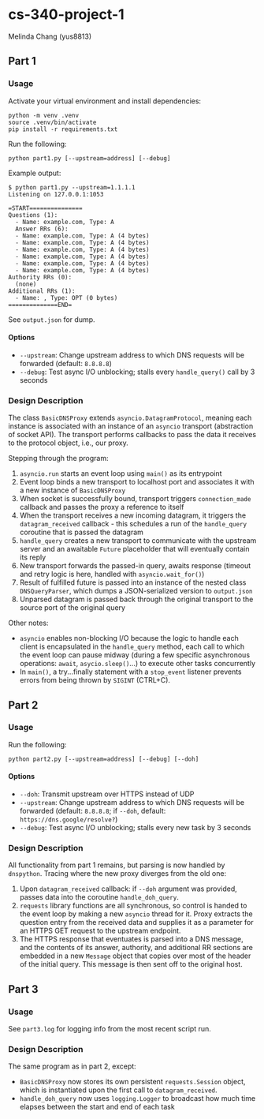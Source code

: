 # cs-340-project-1

Melinda Chang (yus8813)

## Part 1

### Usage

Activate your virtual environment and install dependencies:
```
python -m venv .venv
source .venv/bin/activate
pip install -r requirements.txt
```

Run the following:

``` python part1.py [--upstream=address] [--debug] ```

Example output:
```
$ python part1.py --upstream=1.1.1.1
Listening on 127.0.0.1:1053

=START===============
Questions (1):
  - Name: example.com, Type: A
  Answer RRs (6):
  - Name: example.com, Type: A (4 bytes)
  - Name: example.com, Type: A (4 bytes)
  - Name: example.com, Type: A (4 bytes)
  - Name: example.com, Type: A (4 bytes)
  - Name: example.com, Type: A (4 bytes)
  - Name: example.com, Type: A (4 bytes)
Authority RRs (0):
  (none)
Additional RRs (1):
  - Name: , Type: OPT (0 bytes)
==============END=
```

See `output.json` for dump.

#### Options
- `--upstream`: Change upstream address to which DNS requests will be forwarded
  (default: `8.8.8.8`)
- `--debug`: Test async I/O unblocking; stalls every `handle_query()` call by 3
  seconds

### Design Description

The class `BasicDNSProxy` extends `asyncio.DatagramProtocol`, meaning each
instance is associated with an instance of an `asyncio` transport (abstraction
of socket API). The transport performs callbacks to pass the data it receives
to the protocol object, i.e., our proxy.

Stepping through the program:
1. `asyncio.run` starts an event loop using `main()` as its entrypoint
2. Event loop binds a new transport to localhost port and associates it with a
   new instance of `BasicDNSProxy`
3. When socket is successfully bound, transport triggers `connection_made`
   callback and passes the proxy a reference to itself
4. When the transport receives a new incoming datagram, it triggers the
   `datagram_received` callback - this schedules a run of the `handle_query`
   coroutine that is passed the datagram
5. `handle_query` creates a new transport to communicate with the upstream
   server and an awaitable `Future` placeholder that will eventually contain
   its reply
6. New transport forwards the passed-in query, awaits response (timeout and
   retry logic is here, handled with `asyncio.wait_for()`)
7. Result of fulfilled future is passed into an instance of the nested class
   `DNSQueryParser`, which dumps a JSON-serialized version to `output.json`
8. Unparsed datagram is passed back through the original transport to the
   source port of the original query

Other notes:
- `asyncio` enables non-blocking I/O because the logic to handle each client is
  encapsulated in the `handle_query` method, each call to which the event loop
  can pause midway (during a few specific asynchronous operations: `await`,
  `asycio.sleep()`...) to execute other tasks concurrently
- In `main()`, a try...finally statement with a `stop_event` listener prevents
  errors from being thrown by `SIGINT` (CTRL+C).

## Part 2

### Usage

Run the following:

``` python part2.py [--upstream=address] [--debug] [--doh] ```

#### Options
- `--doh`: Transmit upstream over HTTPS instead of UDP
- `--upstream`: Change upstream address to which DNS requests will be forwarded
  (default: `8.8.8.8`; if `--doh`, default: `https://dns.google/resolve?`)
- `--debug`: Test async I/O unblocking; stalls every new task by 3 seconds

### Design Description

All functionality from part 1 remains, but parsing is now handled by
`dnspython`. Tracing where the new proxy diverges from the old one:

1. Upon `datagram_received` callback: if `--doh` argument was provided, passes
   data into the coroutine `handle_doh_query`.
2. `requests` library functions are all synchronous, so control is handed to
   the event loop by making a new `asyncio` thread for it. Proxy extracts the
   question entry from the received data and supplies it as a parameter for an
   HTTPS GET request to the upstream endpoint.
3. The HTTPS response that eventuates is parsed into a DNS message, and the
   contents of its answer, authority, and additional RR sections are embedded
   in a new `Message` object that copies over most of the header of the initial
   query. This message is then sent off to the original host.

## Part 3

### Usage

See `part3.log` for logging info from the most recent script run.

### Design Description

The same program as in part 2, except:
- `BasicDNSProxy` now stores its own persistent `requests.Session` object,
  which is instantiated upon the first call to `datagram_received`.
- `handle_doh_query` now uses `logging.Logger` to broadcast how much time
  elapses between the start and end of each task
